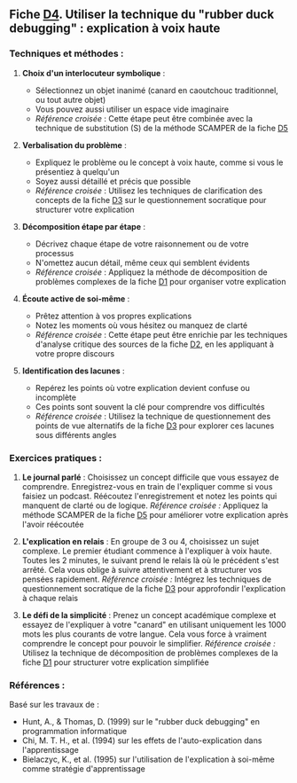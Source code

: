 ## Fiche [D4](<4.4.4. Rubber duck.md>). Utiliser la technique du "rubber duck debugging" : explication à voix haute

### Techniques et méthodes :

1. **Choix d'un interlocuteur symbolique** :
   - Sélectionnez un objet inanimé (canard en caoutchouc traditionnel, ou tout autre objet)
   - Vous pouvez aussi utiliser un espace vide imaginaire
   - *Référence croisée* : Cette étape peut être combinée avec la technique de substitution (S) de la méthode SCAMPER de la fiche [D5](<4.4.5. Meth SCAMPER creativ.md>)

2. **Verbalisation du problème** :
   - Expliquez le problème ou le concept à voix haute, comme si vous le présentiez à quelqu'un
   - Soyez aussi détaillé et précis que possible
   - *Référence croisée* : Utilisez les techniques de clarification des concepts de la fiche [D3](<4.4.3. Quest socratique.md>) sur le questionnement socratique pour structurer votre explication

3. **Décomposition étape par étape** :
   - Décrivez chaque étape de votre raisonnement ou de votre processus
   - N'omettez aucun détail, même ceux qui semblent évidents
   - *Référence croisée* : Appliquez la méthode de décomposition de problèmes complexes de la fiche [D1](<4.4.1. Decomp prob complexes.md>) pour organiser votre explication

4. **Écoute active de soi-même** :
   - Prêtez attention à vos propres explications
   - Notez les moments où vous hésitez ou manquez de clarté
   - *Référence croisée* : Cette étape peut être enrichie par les techniques d'analyse critique des sources de la fiche [D2](<4.4.2. Analyse critiq sources.md>), en les appliquant à votre propre discours

5. **Identification des lacunes** :
   - Repérez les points où votre explication devient confuse ou incomplète
   - Ces points sont souvent la clé pour comprendre vos difficultés
   - *Référence croisée* : Utilisez la technique de questionnement des points de vue alternatifs de la fiche [D3](<4.4.3. Quest socratique.md>) pour explorer ces lacunes sous différents angles

### Exercices pratiques :

1. **Le journal parlé** :
   Choisissez un concept difficile que vous essayez de comprendre. Enregistrez-vous en train de l'expliquer comme si vous faisiez un podcast. Réécoutez l'enregistrement et notez les points qui manquent de clarté ou de logique.
   *Référence croisée :* Appliquez la méthode SCAMPER de la fiche [D5](<4.4.5. Meth SCAMPER creativ.md>) pour améliorer votre explication après l'avoir réécoutée

2. **L'explication en relais** :
   En groupe de 3 ou 4, choisissez un sujet complexe. Le premier étudiant commence à l'expliquer à voix haute. Toutes les 2 minutes, le suivant prend le relais là où le précédent s'est arrêté. Cela vous oblige à suivre attentivement et à structurer vos pensées rapidement.
   *Référence croisée :* Intégrez les techniques de questionnement socratique de la fiche [D3](<4.4.3. Quest socratique.md>) pour approfondir l'explication à chaque relais

3. **Le défi de la simplicité** :
   Prenez un concept académique complexe et essayez de l'expliquer à votre "canard" en utilisant uniquement les 1000 mots les plus courants de votre langue. Cela vous force à vraiment comprendre le concept pour pouvoir le simplifier.
   *Référence croisée :* Utilisez la technique de décomposition de problèmes complexes de la fiche [D1](<4.4.1. Decomp prob complexes.md>) pour structurer votre explication simplifiée

### Références :

Basé sur les travaux de :
- Hunt, A., & Thomas, D. (1999) sur le "rubber duck debugging" en programmation informatique
- Chi, M. T. H., et al. (1994) sur les effets de l'auto-explication dans l'apprentissage
- Bielaczyc, K., et al. (1995) sur l'utilisation de l'explication à soi-même comme stratégie d'apprentissage